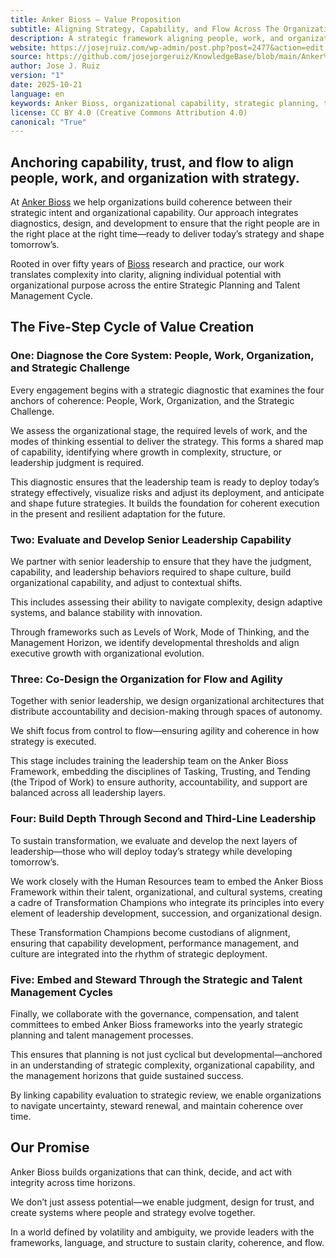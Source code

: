 ```yaml
---
title: Anker Bioss — Value Proposition
subtitle: Aligning Strategy, Capability, and Flow Across The Organization
description: A strategic framework aligning people, work, and organization to build capability, coherence, and flow across the strategic and talent management cycle.
website: https://josejruiz.com/wp-admin/post.php?post=2477&action=edit
source: https://github.com/josejorgeruiz/KnowledgeBase/blob/main/Anker%20Bioss%20(Folder)/Anker%20Bioss%20—%20Value%20Proposition.md
author: Jose J. Ruiz
version: "1"
date: 2025-10-21
language: en
keywords: Anker Bioss, organizational capability, strategic planning, talent management, leadership development, flow, governance, complexity, capability alignment, organizational design
license: CC BY 4.0 (Creative Commons Attribution 4.0)
canonical: "True"
---
```

## Anchoring capability, trust, and flow to align people, work, and organization with strategy.

At [Anker Bioss](https://ankerbioss.com/) we help organizations build coherence between their strategic intent and organizational capability. Our approach integrates diagnostics, design, and development to ensure that the right people are in the right place at the right time—ready to deliver today’s strategy and shape tomorrow’s.

Rooted in over fifty years of [Bioss](https://bioss.com/) research and practice, our work translates complexity into clarity, aligning individual potential with organizational purpose across the entire Strategic Planning and Talent Management Cycle.

## The Five-Step Cycle of Value Creation

### One: Diagnose the Core System: People, Work, Organization, and Strategic Challenge

Every engagement begins with a strategic diagnostic that examines the four anchors of coherence: People, Work, Organization, and the Strategic Challenge.

We assess the organizational stage, the required levels of work, and the modes of thinking essential to deliver the strategy. This forms a shared map of capability, identifying where growth in complexity, structure, or leadership judgment is required.

This diagnostic ensures that the leadership team is ready to deploy today’s strategy effectively, visualize risks and adjust its deployment, and anticipate and shape future strategies. It builds the foundation for coherent execution in the present and resilient adaptation for the future.

### Two: Evaluate and Develop Senior Leadership Capability

We partner with senior leadership to ensure that they have the judgment, capability, and leadership behaviors required to shape culture, build organizational capability, and adjust to contextual shifts.

This includes assessing their ability to navigate complexity, design adaptive systems, and balance stability with innovation.

Through frameworks such as Levels of Work, Mode of Thinking, and the Management Horizon, we identify developmental thresholds and align executive growth with organizational evolution.

### Three: Co-Design the Organization for Flow and Agility

Together with senior leadership, we design organizational architectures that distribute accountability and decision-making through spaces of autonomy.

We shift focus from control to flow—ensuring agility and coherence in how strategy is executed.

This stage includes training the leadership team on the Anker Bioss Framework, embedding the disciplines of Tasking, Trusting, and Tending (the Tripod of Work) to ensure authority, accountability, and support are balanced across all leadership layers.

### Four: Build Depth Through Second and Third-Line Leadership

To sustain transformation, we evaluate and develop the next layers of leadership—those who will deploy today’s strategy while developing tomorrow’s.

We work closely with the Human Resources team to embed the Anker Bioss Framework within their talent, organizational, and cultural systems, creating a cadre of Transformation Champions who integrate its principles into every element of leadership development, succession, and organizational design.

These Transformation Champions become custodians of alignment, ensuring that capability development, performance management, and culture are integrated into the rhythm of strategic deployment.

### Five: Embed and Steward Through the Strategic and Talent Management Cycles

Finally, we collaborate with the governance, compensation, and talent committees to embed Anker Bioss frameworks into the yearly strategic planning and talent management processes.

This ensures that planning is not just cyclical but developmental—anchored in an understanding of strategic complexity, organizational capability, and the management horizons that guide sustained success.

By linking capability evaluation to strategic review, we enable organizations to navigate uncertainty, steward renewal, and maintain coherence over time.

## Our Promise

Anker Bioss builds organizations that can think, decide, and act with integrity across time horizons.

We don’t just assess potential—we enable judgment, design for trust, and create systems where people and strategy evolve together.

In a world defined by volatility and ambiguity, we provide leaders with the frameworks, language, and structure to sustain clarity, coherence, and flow.
